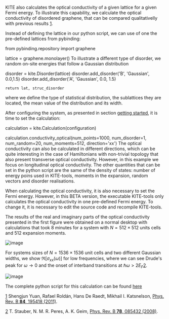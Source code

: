 KITE also calculates the optical conductivity of a given lattice for a given Fermi energy. To illustrate this capability, we calculate the optical conductivity of disordered graphene, that can be compared qualitativelly with previous results [1][1].

Instead of defining the lattice in our python script, we can use of one the pre-defined lattices from pybinding:

from pybinding.repository import graphene

lattice = graphene.monolayer()
To illustrate a different type of disorder, we random on-site energies that follow a Gaussian distribution

disorder = kite.Disorder(lattice)
disorder.add_disorder('B', 'Gaussian', 0.0,1.5)
disorder.add_disorder('A', 'Gaussian',  0.0, 1.5)

    return lat, struc_disorder
where we define the type of statistical distribution, the sublattices they are located, the mean value of the distribution and its width.

After configuring the system, as presented in section [getting started](), it is time to set the calculation:

calculation = kite.Calculation(configuration)

calculation.conductivity_optical(num_points=1000, num_disorder=1,
                 num_random=20, num_moments=512, direction='xx')
The optical conductivity can also be calculated in different directions, which can be quite interesting in the case of Hamiltonians with non-trivial topology that also present transverse optical conductivity. However, in this example we focus on longitudinal optical conductivity. The other quantities that can be set in the python script are the same of the density of states: number of energy poins used in KITE-tools, moments in the expansion, random vectors and disorder realisations.

When calculating the optical conductivity, it is also necessary to set the Fermi energy. However, in this BETA version, the executable KITE-tools only calculates the optical conductivity in one pre-defined Fermi energy. To change it, it is necessary to edit the source code and recompile KITE-tools.

The results of the real and imaginary parts of the optical conductivity presented in the first figure were obtained on a normal desktop with calculations that took 8 minutes for a system with $N=512\times 512$ units cells and 512 expansion moments.

![image][1]

For systems sizes of $N=1536\times 1536$ unit cells and two different Gaussian widths, we show $\Re [\sigma_{xx}(\omega)]$ for low frequencies, where we can see Drude's peak for $\omega\rightarrow 0$ and the onset of interband transitions at $\hbar \omega>2 E_F$[2][2].

![image][2]

The complete python script for this calculation can be found [here][3]

[1][1] Shengjun Yuan, Rafael Roldán, Hans De Raedt, Mikhail I. Katsnelson, [Phys. Rev. B **84**, 195418 (2011)][4].

[2][2] T. Stauber, N. M. R. Peres, A. K. Geim, [Phys. Rev. B **78**, 085432 (2008)][5].

[1]: https://user-images.githubusercontent.com/39924384/41203986-b0cd02f2-6cd6-11e8-9af2-a5ebf5ba2d66.png
[2]: https://user-images.githubusercontent.com/39924384/41206263-be82546e-6cd7-11e8-903c-4baf2d67c365.png
[3]: https://gist.github.com/quantum-kite/bab11b55ad6672f59f15a85aac800a3a
[4]: https://link.aps.org/doi/10.1103/PhysRevB.84.195418
[5]: https://journals.aps.org/prb/abstract/10.1103/PhysRevB.78.085432
